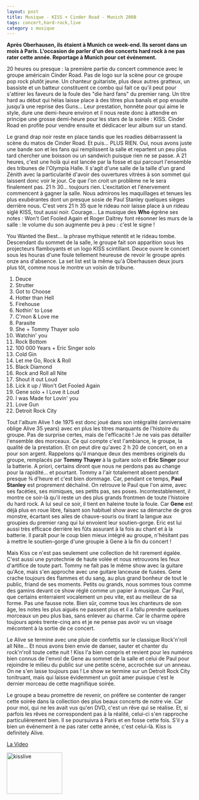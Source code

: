 ```yaml
---
layout: post
title: Musique - KISS + Cinder Road - Munich 2008
tags: concert,hard-rock,live
category : musique
---
```


**Après Oberhausen, ils étaient à Munich ce week-end. Ils seront dans un mois à Paris. L'occasion de parler d'un des concerts hard rock à ne pas rater cette année. Reportage à Munich pour cet événement.**

20 heures ou presque : la première partie du concert commence avec le groupe américain Cinder Road. Pas de logo sur la scène pour ce groupe pop rock plutôt jeune. Un chanteur guitariste, plus deux autres gratteux, un bassiste et un batteur constituent ce combo qui fait ce qu'il peut pour s'attirer les faveurs de la foule des "die hard fans" du premier rang. Un titre hard au début qui hélas laisse place à des titres plus banals et pop ensuite jusqu'à une reprise des Guns… Leur prestation, honnête pour qui aime le style, dure une demi-heure environ et il nous reste donc à attendre en principe une grosse demi-heure pour les stars de la soirée : KISS. Cinder Road en profite pour vendre ensuite et dédicacer leur album sur un stand.

Le grand drap noir reste en place tandis que les roadies débarrassent la scène du matos de Cinder Road. Et puis… PLUS RIEN. Oui, nous avons juste une bande son et les fans qui remplissent la salle et repartent un peu plus tard chercher une boisson ou un sandwich puisque rien ne se passe. A 21 heures, c'est une holà qui est lancée par la fosse et qui parcourt l'ensemble des tribunes de l'Olympia Halle. Il s'agit d'une salle de la taille d'un grand Zénith avec la particularité d'avoir des ouvertures vitrées à son sommet qui laissent donc voir le jour. Ce que l'on croit un problème ne le sera finalement pas. 21 h 30… toujours rien. L'excitation et l'énervement commencent à gagner la salle. Nous admirons les maquillages et tenues les plus exubérantes dont un presque sosie de Paul Stanley quelques sièges derrière nous. C'est vers 21 h 35 que le rideau noir laisse place à un rideau siglé KISS, tout aussi noir. Courage… La musique des <strong>Who</strong> égrène ses notes : Won't Get Fooled Again et Roger Daltrey font résonner les murs de la salle : le volume du son augmente peu à peu : c'est le signe !

You Wanted the Best… la phrase mythique retentit et le rideau tombe. Descendant du sommet de la salle, le groupe fait son apparition sous les projecteurs flamboyants et un logo KISS scintillant. Deuce ouvre le concert sous les houras d'une foule tellement heureuse de revoir le groupe après onze ans d'absence. La set list est la même qu'à Oberhausen deux jours plus tôt, comme nous le montre un voisin de tribune.

01. Deuce
02. Strutter 
03. Got to Choose
04. Hotter than Hell 
05. Firehouse 
06. Nothin' to Lose
07. C'mon & Love me
08. Parasite 
09. She + Tommy Thayer solo
10. Watchin' you
11. Rock Bottom 
12. 100 000 Years + Eric Singer solo 
13. Cold Gin
14. Let me Go, Rock & Roll 
15. Black Diamond
16. Rock and Roll all Nite 
17. Shout it out Loud
18. Lick it up / Won't Get Fooled Again 
19. Gene solo + I Love it Loud 
20. I was Made for Lovin' you 
21. Love Gun 
22. Detroit Rock City

Tout l'album Alive 1 de 1975 est donc joué dans son intégralité (anniversaire oblige Alive 35 years) avec en plus les titres marquants de l'histoire du groupe. Pas de surprise certes, mais de l'efficacité ! Je ne vais pas détailler l'ensemble des morceaux. Ce qui compte c'est l'ambiance, le groupe, la qualité de la prestation. Et on peut dire qu'avec 2 h 20 de concert, on en a pour son argent.
Rappelons qu'il manque deux des membres originels du groupe, remplacés par <strong>Tommy Thayer</strong> à la guitare solo et <strong>Eric Singer</strong> pour la batterie. A priori, certains diront que nous ne perdons pas au change pour la rapidité… et pourtant. Tommy a l'air totalement absent pendant presque ¾ d'heure et c'est bien dommage. Car, pendant ce temps, <strong>Paul Stanley</strong> est proprement déchaîné. On retrouve le Paul que l'on aime, avec ses facéties, ses mimiques, ses petits pas, ses poses. Incontestablement, il montre ce soir-là qu'il reste un des plus grands frontmen de toute l'histoire du hard rock. A lui seul ce soir, il tient en haleine toute la foule. Car <strong>Gene</strong> est déjà plus en roue libre, faisant son habituel show avec sa démarche de gros monstre, écartant ses ailes de chauve-souris ou tirant la langue aux groupies du premier rang qui lui envoient leur soutien-gorge. Eric est lui aussi très efficace derrière les fûts assurant à la fois au chant et à la batterie. Il paraît pour le coup bien mieux intégré au groupe, n'hésitant pas à mettre le soutien-gorge d'une groupie à Gene à la fin du concert !

Mais Kiss ce n'est pas seulement une collection de hit rarement égalée. C'est aussi une pyrotechnie de haute volée et nous retrouvons les feux d'artifice de toute part. Tommy ne fait pas le même show avec la guitare qu'Ace, mais s'en approche avec une guitare lanceuse de fusées. Gene crache toujours des flammes et du sang, au plus grand bonheur de tout le public, friand de ses moments. Petits ou grands, nous sommes tous comme des gamins devant ce show réglé comme un papier à musique. Car Paul, que certains enterraient vocalement un peu vite, est au meilleur de sa forme. Pas une fausse note. Bien sûr, comme tous les chanteurs de son âge, les notes les plus aiguës ne passent plus et il a fallu prendre quelques morceaux un peu plus bas, sans enlever au charme. Car le charme opère toujours après trente-cinq ans et je ne pense pas avoir vu un visage mécontent à la sortie de ce concert.

Le Alive se termine avec une pluie de confettis sur le classique Rock'n'roll all Nite… Et nous avons bien envie de danser, sauter et chanter du rock'n'roll toute cette nuit ! Kiss l'a bien compris et revient pour les numéros bien connus de l'envol de Gene au sommet de la salle et celui de Paul pour rejoindre le milieu du public sur une petite scène, accrochée sur un anneau. On ne s'en lasse toujours pas ! Le show se termine sur un Detroit Rock City tonitruant, mais qui laisse évidemment un goût amer puisque c'est le dernier morceau de cette magnifique soirée.

Le groupe a beau promettre de revenir, on préfère se contenter de ranger cette soirée dans la collection des plus beaux concerts de notre vie. Car pour moi, qui ne les avait vus qu'en DVD, c'est un rêve qui se réalise. Et, si parfois les rêves ne correspondent pas à la réalité, celui-ci s'en rapproche particulièrement bien. Il se poursuivra à Paris et en fosse cette fois. S'il y a bien un événement à ne pas rater cette année, c'est celui-là. Kiss is definitely Alive.

[La Video](http://www.youtube.com/watch?v=630EP3hgwT4)

<a href="http://cheziceman.files.wordpress.com/2014/11/kisslive.jpg"><img class="alignleft size-thumbnail wp-image-4176" src="http://cheziceman.files.wordpress.com/2014/11/kisslive.jpg?w=150" alt="kisslive" width="150" height="112" /></a>
